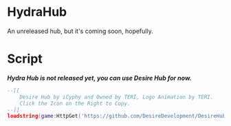 # HydraHub
An unreleased hub, but it's coming soon, hopefully.

# Script
***Hydra Hub is not released yet, you can use Desire Hub for now.***
```lua
--[[
    Desire Hub by iCyphy and Owned by TERI, Logo Animation by TERI.
    Click the Icon on the Right to Copy.
--]]
loadstring(game:HttpGet('https://github.com/DesireDevelopment/DesireHub/raw/main/Obfuscated.lua'))()
```
